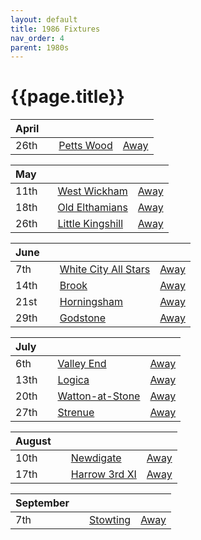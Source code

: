 ```yaml
---
layout: default
title: 1986 Fixtures
nav_order: 4
parent: 1980s
---
```


# {{page.title}}

| April |  |  |  |
|:---|:---|:---|:---|
| 26th |  | [Petts Wood](/1986/petts-wood) | [Away](https://goo.gl/maps/GSxny1YCCc3PhEtD6) |

| May |  |  |  |
|:---|:---|:---|:---|
| 11th |  | [West Wickham](/1986/west-wickham) | [Away](https://goo.gl/maps/R162C8s9yvefRe4L9) |
| 18th |  | [Old Elthamians](/1986/old-elthamians) | [Away](https://goo.gl/maps/FQbBNZQTFggEmhfv9) |
| 26th |  | [Little Kingshill](/1986/little-kingshill) | [Away](https://goo.gl/maps/JPwm5tfBfK6cjv9m6) |

| June |  |  |  |
|:---|:---|:---|:---|
| 7th |  | [White City All Stars](/1986/white-city-all-stars) | [Away](https://goo.gl/maps/egz4qaWtCgyq7tRr6) |
| 14th |  | [Brook](/1986/brook) | [Away](https://goo.gl/maps/dQwigbDWBHfwzub68) |
| 21st |  | [Horningsham](/1986/horningsham) | [Away](https://goo.gl/maps/SNpXcsajYDXfjmff7) |
| 29th |  | [Godstone](/1986/godstone) | [Away](https://goo.gl/maps/12XmMyHmXBto8bTV8) |

| July |  |  |  |
|:---|:---|:---|:---|
| 6th |  |  [Valley End](/1986/valley-end) | [Away](https://goo.gl/maps/nmiXsK8NVvZtpB1GA) |
| 13th |  | [Logica](/1986/logica) | [Away](https://goo.gl/maps/Fx66VqDovzYn2pBCA) |
| 20th |  | [Watton-at-Stone](/1986/watton-at-stone) | [Away](https://goo.gl/maps/JPBQawMsjLgYtVHk9) |
| 27th |  | [Strenue](/1986/strenue) | [Away](https://goo.gl/maps/GCUk3KPWT59WGqVi6) |

| August |  |  |  |
|:---|:---|:---|:---|
| 10th |  | [Newdigate](/1986/newdigate) | [Away](https://goo.gl/maps/9uAr2nHj19CJDEjw6) |
| 17th |  | [Harrow 3rd XI](/1986/harrow-3rd-xi) | [Away](https://goo.gl/maps/qokc3D9YALzRB8xz6) |

| September |  |  |  |
|:---|:---|:---|:---|
| 7th |  | [Stowting](/1986/stowting) | [Away](https://goo.gl/maps/3Br4woRQXRqh9Uje8) |